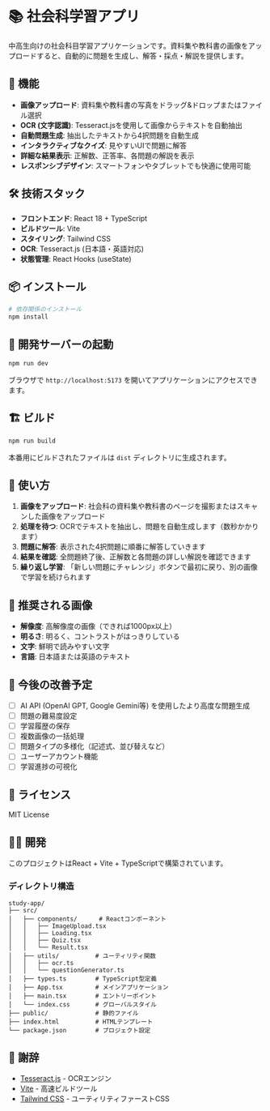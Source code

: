 # 📚 社会科学習アプリ

中高生向けの社会科目学習アプリケーションです。資料集や教科書の画像をアップロードすると、自動的に問題を生成し、解答・採点・解説を提供します。

## 🌟 機能

- **画像アップロード**: 資料集や教科書の写真をドラッグ&ドロップまたはファイル選択
- **OCR (文字認識)**: Tesseract.jsを使用して画像からテキストを自動抽出
- **自動問題生成**: 抽出したテキストから4択問題を自動生成
- **インタラクティブなクイズ**: 見やすいUIで問題に解答
- **詳細な結果表示**: 正解数、正答率、各問題の解説を表示
- **レスポンシブデザイン**: スマートフォンやタブレットでも快適に使用可能

## 🛠️ 技術スタック

- **フロントエンド**: React 18 + TypeScript
- **ビルドツール**: Vite
- **スタイリング**: Tailwind CSS
- **OCR**: Tesseract.js (日本語・英語対応)
- **状態管理**: React Hooks (useState)

## 📦 インストール

```bash
# 依存関係のインストール
npm install
```

## 🚀 開発サーバーの起動

```bash
npm run dev
```

ブラウザで `http://localhost:5173` を開いてアプリケーションにアクセスできます。

## 🏗️ ビルド

```bash
npm run build
```

本番用にビルドされたファイルは `dist` ディレクトリに生成されます。

## 📝 使い方

1. **画像をアップロード**: 社会科の資料集や教科書のページを撮影またはスキャンした画像をアップロード
2. **処理を待つ**: OCRでテキストを抽出し、問題を自動生成します（数秒かかります）
3. **問題に解答**: 表示された4択問題に順番に解答していきます
4. **結果を確認**: 全問題終了後、正解数と各問題の詳しい解説を確認できます
5. **繰り返し学習**: 「新しい問題にチャレンジ」ボタンで最初に戻り、別の画像で学習を続けられます

## 🎯 推奨される画像

- **解像度**: 高解像度の画像（できれば1000px以上）
- **明るさ**: 明るく、コントラストがはっきりしている
- **文字**: 鮮明で読みやすい文字
- **言語**: 日本語または英語のテキスト

## 🔮 今後の改善予定

- [ ] AI API (OpenAI GPT, Google Gemini等) を使用したより高度な問題生成
- [ ] 問題の難易度設定
- [ ] 学習履歴の保存
- [ ] 複数画像の一括処理
- [ ] 問題タイプの多様化（記述式、並び替えなど）
- [ ] ユーザーアカウント機能
- [ ] 学習進捗の可視化

## 📄 ライセンス

MIT License

## 👨‍💻 開発

このプロジェクトはReact + Vite + TypeScriptで構築されています。

### ディレクトリ構造

```
study-app/
├── src/
│   ├── components/      # Reactコンポーネント
│   │   ├── ImageUpload.tsx
│   │   ├── Loading.tsx
│   │   ├── Quiz.tsx
│   │   └── Result.tsx
│   ├── utils/          # ユーティリティ関数
│   │   ├── ocr.ts
│   │   └── questionGenerator.ts
│   ├── types.ts        # TypeScript型定義
│   ├── App.tsx         # メインアプリケーション
│   ├── main.tsx        # エントリーポイント
│   └── index.css       # グローバルスタイル
├── public/             # 静的ファイル
├── index.html          # HTMLテンプレート
└── package.json        # プロジェクト設定
```

## 🙏 謝辞

- [Tesseract.js](https://tesseract.projectnaptha.com/) - OCRエンジン
- [Vite](https://vitejs.dev/) - 高速ビルドツール
- [Tailwind CSS](https://tailwindcss.com/) - ユーティリティファーストCSS
